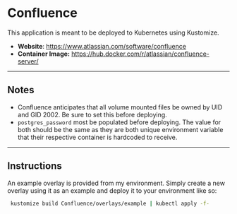 # Confluence

This application is meant to be deployed to Kubernetes using Kustomize. 

* **Website**: https://www.atlassian.com/software/confluence
* **Container Image:** https://hub.docker.com/r/atlassian/confluence-server/

<hr>

## Notes

* Confluence anticipates that all volume mounted files be owned by UID and GID 2002. Be sure to set this before deploying. 
* `postgres_password` most be populated before deploying. The value for both should be the same as they are both unique environment variable that their respective container is hardcoded to receive.

<hr>

## Instructions

An example overlay is provided from my environment. Simply create a new overlay using it as an example and deploy it to your environment like so:

   ```bash
    kustomize build Confluence/overlays/example | kubectl apply -f-
   ```
